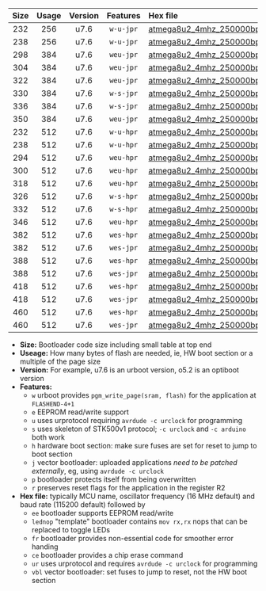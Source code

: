 |Size|Usage|Version|Features|Hex file|
|:-:|:-:|:-:|:-:|:--|
|232|256|u7.6|`w-u-jpr`|[atmega8u2_4mhz_250000bps_ur_vbl.hex](https://raw.githubusercontent.com/stefanrueger/urboot/main/atmega8u2_4mhz_250000bps_ur_vbl.hex)|
|238|256|u7.6|`w-u-jpr`|[atmega8u2_4mhz_250000bps_lednop_ur_vbl.hex](https://raw.githubusercontent.com/stefanrueger/urboot/main/atmega8u2_4mhz_250000bps_lednop_ur_vbl.hex)|
|298|384|u7.6|`weu-jpr`|[atmega8u2_4mhz_250000bps_ee_ur_vbl.hex](https://raw.githubusercontent.com/stefanrueger/urboot/main/atmega8u2_4mhz_250000bps_ee_ur_vbl.hex)|
|304|384|u7.6|`weu-jpr`|[atmega8u2_4mhz_250000bps_ee_lednop_ur_vbl.hex](https://raw.githubusercontent.com/stefanrueger/urboot/main/atmega8u2_4mhz_250000bps_ee_lednop_ur_vbl.hex)|
|322|384|u7.6|`weu-jpr`|[atmega8u2_4mhz_250000bps_ee_lednop_fr_ur_vbl.hex](https://raw.githubusercontent.com/stefanrueger/urboot/main/atmega8u2_4mhz_250000bps_ee_lednop_fr_ur_vbl.hex)|
|330|384|u7.6|`w-s-jpr`|[atmega8u2_4mhz_250000bps_vbl.hex](https://raw.githubusercontent.com/stefanrueger/urboot/main/atmega8u2_4mhz_250000bps_vbl.hex)|
|336|384|u7.6|`w-s-jpr`|[atmega8u2_4mhz_250000bps_lednop_vbl.hex](https://raw.githubusercontent.com/stefanrueger/urboot/main/atmega8u2_4mhz_250000bps_lednop_vbl.hex)|
|350|384|u7.6|`weu-jpr`|[atmega8u2_4mhz_250000bps_ee_lednop_fr_ce_ur_vbl.hex](https://raw.githubusercontent.com/stefanrueger/urboot/main/atmega8u2_4mhz_250000bps_ee_lednop_fr_ce_ur_vbl.hex)|
|232|512|u7.6|`w-u-hpr`|[atmega8u2_4mhz_250000bps_ur.hex](https://raw.githubusercontent.com/stefanrueger/urboot/main/atmega8u2_4mhz_250000bps_ur.hex)|
|238|512|u7.6|`w-u-hpr`|[atmega8u2_4mhz_250000bps_lednop_ur.hex](https://raw.githubusercontent.com/stefanrueger/urboot/main/atmega8u2_4mhz_250000bps_lednop_ur.hex)|
|294|512|u7.6|`weu-hpr`|[atmega8u2_4mhz_250000bps_ee_ur.hex](https://raw.githubusercontent.com/stefanrueger/urboot/main/atmega8u2_4mhz_250000bps_ee_ur.hex)|
|300|512|u7.6|`weu-hpr`|[atmega8u2_4mhz_250000bps_ee_lednop_ur.hex](https://raw.githubusercontent.com/stefanrueger/urboot/main/atmega8u2_4mhz_250000bps_ee_lednop_ur.hex)|
|318|512|u7.6|`weu-hpr`|[atmega8u2_4mhz_250000bps_ee_lednop_fr_ur.hex](https://raw.githubusercontent.com/stefanrueger/urboot/main/atmega8u2_4mhz_250000bps_ee_lednop_fr_ur.hex)|
|326|512|u7.6|`w-s-hpr`|[atmega8u2_4mhz_250000bps.hex](https://raw.githubusercontent.com/stefanrueger/urboot/main/atmega8u2_4mhz_250000bps.hex)|
|332|512|u7.6|`w-s-hpr`|[atmega8u2_4mhz_250000bps_lednop.hex](https://raw.githubusercontent.com/stefanrueger/urboot/main/atmega8u2_4mhz_250000bps_lednop.hex)|
|346|512|u7.6|`weu-hpr`|[atmega8u2_4mhz_250000bps_ee_lednop_fr_ce_ur.hex](https://raw.githubusercontent.com/stefanrueger/urboot/main/atmega8u2_4mhz_250000bps_ee_lednop_fr_ce_ur.hex)|
|382|512|u7.6|`wes-hpr`|[atmega8u2_4mhz_250000bps_ee.hex](https://raw.githubusercontent.com/stefanrueger/urboot/main/atmega8u2_4mhz_250000bps_ee.hex)|
|382|512|u7.6|`wes-jpr`|[atmega8u2_4mhz_250000bps_ee_vbl.hex](https://raw.githubusercontent.com/stefanrueger/urboot/main/atmega8u2_4mhz_250000bps_ee_vbl.hex)|
|388|512|u7.6|`wes-hpr`|[atmega8u2_4mhz_250000bps_ee_lednop.hex](https://raw.githubusercontent.com/stefanrueger/urboot/main/atmega8u2_4mhz_250000bps_ee_lednop.hex)|
|388|512|u7.6|`wes-jpr`|[atmega8u2_4mhz_250000bps_ee_lednop_vbl.hex](https://raw.githubusercontent.com/stefanrueger/urboot/main/atmega8u2_4mhz_250000bps_ee_lednop_vbl.hex)|
|418|512|u7.6|`wes-hpr`|[atmega8u2_4mhz_250000bps_ee_lednop_fr.hex](https://raw.githubusercontent.com/stefanrueger/urboot/main/atmega8u2_4mhz_250000bps_ee_lednop_fr.hex)|
|418|512|u7.6|`wes-jpr`|[atmega8u2_4mhz_250000bps_ee_lednop_fr_vbl.hex](https://raw.githubusercontent.com/stefanrueger/urboot/main/atmega8u2_4mhz_250000bps_ee_lednop_fr_vbl.hex)|
|460|512|u7.6|`wes-hpr`|[atmega8u2_4mhz_250000bps_ee_lednop_fr_ce.hex](https://raw.githubusercontent.com/stefanrueger/urboot/main/atmega8u2_4mhz_250000bps_ee_lednop_fr_ce.hex)|
|460|512|u7.6|`wes-jpr`|[atmega8u2_4mhz_250000bps_ee_lednop_fr_ce_vbl.hex](https://raw.githubusercontent.com/stefanrueger/urboot/main/atmega8u2_4mhz_250000bps_ee_lednop_fr_ce_vbl.hex)|

- **Size:** Bootloader code size including small table at top end
- **Useage:** How many bytes of flash are needed, ie, HW boot section or a multiple of the page size
- **Version:** For example, u7.6 is an urboot version, o5.2 is an optiboot version
- **Features:**
  + `w` urboot provides `pgm_write_page(sram, flash)` for the application at `FLASHEND-4+1`
  + `e` EEPROM read/write support
  + `u` uses urprotocol requiring `avrdude -c urclock` for programming
  + `s` uses skeleton of STK500v1 protocol; `-c urclock` and `-c arduino` both work
  + `h` hardware boot section: make sure fuses are set for reset to jump to boot section
  + `j` vector bootloader: uploaded applications *need to be patched externally*, eg, using `avrdude -c urclock`
  + `p` bootloader protects itself from being overwritten
  + `r` preserves reset flags for the application in the register R2
- **Hex file:** typically MCU name, oscillator frequency (16 MHz default) and baud rate (115200 default) followed by
  + `ee` bootloader supports EEPROM read/write
  + `lednop` "template" bootloader contains `mov rx,rx` nops that can be replaced to toggle LEDs
  + `fr` bootloader provides non-essential code for smoother error handing
  + `ce` bootloader provides a chip erase command
  + `ur` uses urprotocol and requires `avrdude -c urclock` for programming
  + `vbl` vector bootloader: set fuses to jump to reset, not the HW boot section
